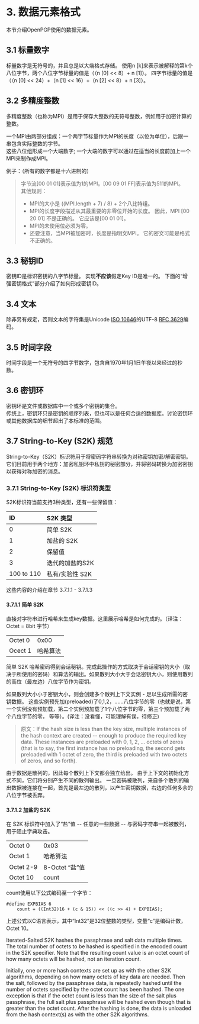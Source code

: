 # 3. 数据元素格式
本节介绍OpenPGP使用的数据元素。

## 3.1 标量数字
标量数字是无符号的，并且总是以大端格式存储。 使用n [k]来表示被解释的第k个八位字节，两个八位字节标量的值是（（n [0] << 8）+ n [1]）。 四字节标量的值是（（n [0] << 24）+（n [1] << 16）+（n [2] << 8）+ n [3]）。

## 3.2 多精度整数
多精度整数（也称为MPI）是用于保存大整数的无符号整数，例如用于加密计算的整数。

一个MPI由两部分组成：一个两字节标量作为MPI的长度（以位为单位），后跟一串包含实际整数的字节。  
这些八位组形成一个大端数字; 一个大端的数字可以通过在适当的长度前加上一个MPI来制作成MPI。

例子：（所有的数字都是十六进制的）

> 字节流[00 01 01]表示值为1的MPI。[00 09 01 FF]表示值为511的MPI。  
> 其他规则：  
> * MPI的大小是 ((MPI.length + 7) / 8) + 2个八比特组。  
> * MPI的长度字段描述从其最重要的非零位开始的长度。 因此，MPI [00 20 01] 不是正确的。 它应该是[00 01 01]。  
> * MPI的未使用位必须为零。  
> * 还要注意，当MPI被加密时，长度是指明文MPI。 它的密文可能是格式不正确的。  

## 3.3 秘钥ID
密钥ID是标识密钥的八字节标量。 实现**不应该**假定Key ID是唯一的。 下面的“增强密钥格式”部分介绍了如何形成密钥ID。

## 3.4 文本
除非另有规定，否则文本的字符集是Unicode [ISO 10646]的UTF-8 [RFC 3629]编码。

## 3.5 时间字段
时间字段是一个无符号的四字节数字，包含自1970年1月1日午夜以来经过的秒数。

## 3.6 密钥环
密钥环是文件或数据库中一个或多个密钥的集合。  
传统上，密钥环只是密钥的顺序列表，但也可以是任何合适的数据库。讨论密钥环或其他数据库的细节超出了本标准的范围。

## 3.7 String-to-Key (S2K) 规范
String-to-Key（S2K）标识符用于将密码字符串转换为对称密钥加密/解密密钥。它们目前用于两个地方：加密私钥环中私钥的秘密部分，并将密码转换为加密密钥以获得对称加密的消息。

### 3.7.1 String-to-Key (S2K) 标识符类型
S2K标识符当前支持3种类型，还有一些保留值：

|ID|S2K 类型|
|:--|:--------|
|0|简单 S2K|
|1|加盐的 S2K|
|2|保留值|
|3|迭代的加盐的S2K|
|100 to 110|私有/实验性 S2K|

这些内容的介绍在章节 3.7.1.1 - 3.7.1.3

#### 3.7.1.1 简单 S2K
直接对字符串进行哈希来生成key数据。这里展示哈希是如何完成的。（译注：Octet = 8bit 字节）

|||
|:-|:-|
|Octet 0|0x00|
|Ocect 1|哈希算法|

简单 S2K 哈希密码得到会话秘钥。完成此操作的方式取决于会话密钥的大小（取决于所使用的密码）和算法的输出。如果散列大小大于会话密钥大小，则使用散列的高位（最左边）八位字节作为密钥。

如果散列大小小于密钥大小，则会创建多个散列上下文实例 - 足以生成所需的密钥数据。 这些实例预先加(preloaded)了0,1,2，......八位字节的零（也就是说，第一个实例没有预加载，第二个实例预加载了1个八位字节的零，第三个预加载了两个八位字节的零， 等等）。(译注：没看懂，可能理解有误，待修正)

> 原文：If the hash size is less than the key size, multiple instances of the hash context are created -- enough to produce the required key data. These instances are preloaded with 0, 1, 2, ... octets of zeros (that is to say, the first instance has no preloading, the second gets preloaded with 1 octet of zero, the third is preloaded with two octets of zeros, and so forth).

由于数据是散列的，因此每个散列上下文都会独立给出。 由于上下文的初始化方式不同，它们将分别产生不同的散列输出。 一旦密码被散列，来自多个散列的输出数据被连接在一起，首先是最左边的散列，以产生密钥数据，右边的任何多余的八位字节被丢弃。

#### 3.7.1.2 加盐的 S2K
在 S2K 标识符中加入了“盐”值 -- 任意的一些数据 -- 与密码字符串一起被散列，用于阻止字典攻击。

|||
|:-|:-|
|Octet 0|0x03|
|Octet 1|哈希算法|
|Octet 2-9|8-Octet “盐”值|
|Octet 10|count|

count使用以下公式编码至一个字节：

    #define EXPBIAS 6
        count = ((Int32)16 + (c & 15)) << ((c >> 4) + EXPBIAS);

上述公式以C语言表示，其中“Int32”是32位整数的类型，变量“c”是编码计数，Octet 10。

Iterated-Salted S2K hashes the passphrase and salt data multiple times.  The total number of octets to be hashed is specified in the encoded count in the S2K specifier.  Note that the resulting count value is an octet count of how many octets will be hashed, not an iteration count.

Initially, one or more hash contexts are set up as with the other S2K algorithms, depending on how many octets of key data are needed. Then the salt, followed by the passphrase data, is repeatedly hashed until the number of octets specified by the octet count has been hashed.  The one exception is that if the octet count is less than the size of the salt plus passphrase, the full salt plus passphrase will be hashed even though that is greater than the octet count. After the hashing is done, the data is unloaded from the hash context(s) as with the other S2K algorithms.


[RFC 3629]: https://tools.ietf.org/html/rfc3629 "\"UTF-8, a transformation format of ISO 10646\""
[ISO 10646]: https://tools.ietf.org/html/rfc4880#ref-ISO10646

